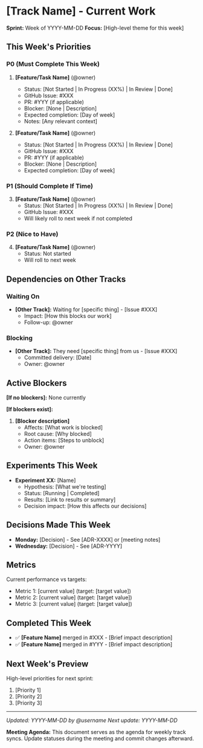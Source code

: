 # [Track Name] - Current Work

**Sprint:** Week of YYYY-MM-DD
**Focus:** [High-level theme for this week]

## This Week's Priorities

### P0 (Must Complete This Week)

1. **[Feature/Task Name]** (@owner)
   - Status: [Not Started | In Progress (XX%) | In Review | Done]
   - GitHub Issue: #XXX
   - PR: #YYY (if applicable)
   - Blocker: [None | Description]
   - Expected completion: [Day of week]
   - Notes: [Any relevant context]

2. **[Feature/Task Name]** (@owner)
   - Status: [Not Started | In Progress (XX%) | In Review | Done]
   - GitHub Issue: #XXX
   - PR: #YYY (if applicable)
   - Blocker: [None | Description]
   - Expected completion: [Day of week]

### P1 (Should Complete If Time)

3. **[Feature/Task Name]** (@owner)
   - Status: [Not Started | In Progress (XX%) | In Review | Done]
   - GitHub Issue: #XXX
   - Will likely roll to next week if not completed

### P2 (Nice to Have)

4. **[Feature/Task Name]** (@owner)
   - Status: Not started
   - Will roll to next week

## Dependencies on Other Tracks

### Waiting On
- **[Other Track]:** Waiting for [specific thing] - [Issue #XXX]
  - Impact: [How this blocks our work]
  - Follow-up: @owner

### Blocking
- **[Other Track]:** They need [specific thing] from us - [Issue #XXX]
  - Committed delivery: [Date]
  - Owner: @owner

## Active Blockers

**[If no blockers]:** None currently

**[If blockers exist]:**
1. **[Blocker description]**
   - Affects: [What work is blocked]
   - Root cause: [Why blocked]
   - Action items: [Steps to unblock]
   - Owner: @owner

## Experiments This Week

- **Experiment XX:** [Name]
  - Hypothesis: [What we're testing]
  - Status: [Running | Completed]
  - Results: [Link to results or summary]
  - Decision impact: [How this affects our decisions]

## Decisions Made This Week

- **Monday:** [Decision] - See [ADR-XXXX] or [meeting notes]
- **Wednesday:** [Decision] - See [ADR-YYYY]

## Metrics

Current performance vs targets:
- Metric 1: [current value] (target: [target value])
- Metric 2: [current value] (target: [target value])
- Metric 3: [current value] (target: [target value])

## Completed This Week

- ✅ **[Feature Name]** merged in #XXX - [Brief impact description]
- ✅ **[Feature Name]** merged in #YYY - [Brief impact description]

## Next Week's Preview

High-level priorities for next sprint:
1. [Priority 1]
2. [Priority 2]
3. [Priority 3]

---

*Updated: YYYY-MM-DD by @username*
*Next update: YYYY-MM-DD*

**Meeting Agenda:** This document serves as the agenda for weekly track syncs. Update statuses during the meeting and commit changes afterward.
